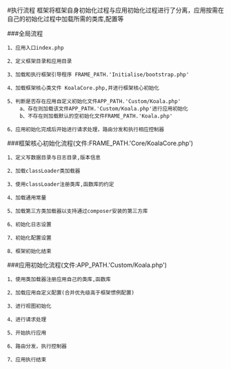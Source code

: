 #执行流程
    框架将框架自身初始化过程与应用初始化过程进行了分离，应用按需在自己的初始化过程中加载所需的类库,配置等
    
###全局流程

    1、应用入口index.php
    
    2、定义框架目录和应用目录
    
    3、加载和执行框架引导程序 FRAME_PATH.'Initialise/bootstrap.php'
    
    4、加载框架核心类文件 KoalaCore.php,并进行框架核心初始化
    
    5、判断是否存在应用自定义初始化文件APP_PATH.'Custom/Koala.php'
        a、存在则加载该文件APP_PATH.'Custom/Koala.php'进行应用初始化
        b、不存在则加载默认的空初始化文件FRAME_PATH.'Koala.php'
        
    6、应用初始化完成后开始进行请求处理，路由分发和执行相应控制器
    
###框架核心初始化流程(文件:FRAME_PATH.'Core/KoalaCore.php')
    
    1、定义写数据目录与日志目录,版本信息
    
    2、加载classLoader类加载器
    
    3、使用classLoader注册类库,函数库的约定
    
    4、加载通用常量
    
    5、加载第三方类加载器以支持通过composer安装的第三方库
    
    6、初始化日志设置
    
    7、初始化配置设置
    
    8、框架初始化结束

###应用初始化流程(文件:APP_PATH.'Custom/Koala.php')
    
    1、使用类加载器注册应用自己的类库,函数库
    
    2、加载应用自定义配置(合并优先级高于框架惯例配置)
    
    3、进行视图初始化
    
    4、进行请求处理
    
    5、开始执行应用
    
    6、路由分发，执行控制器
    
    7、应用执行结束
    

